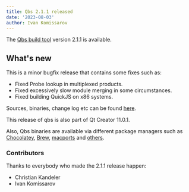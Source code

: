 ```yaml
---
title: Qbs 2.1.1 released
date: '2023-08-03'
author: Ivan Komissarov
---
```


The [Qbs build tool](http://qbs.io) version 2.1.1 is available.

## What's new

<!--more-->

This is a minor bugfix release that contains some fixes such as:

* Fixed Probe lookup in multiplexed products.
* Fixed excessively slow module merging in some circumstances.
* Fixed building QuickJS on x86 systems.

Sources, binaries, change log etc can be found
[here](https://download.qt.io/official_releases/qbs/2.1.1/).

This release of qbs is also part of Qt Creator 11.0.1.

Also, Qbs binaries are available via different package managers such as
[Chocolatey](https://community.chocolatey.org/packages/qbs),
[Brew](https://formulae.brew.sh/formula/qbs), [macports](https://ports.macports.org/port/qbs/) and
[others](https://repology.org/metapackage/qbs/versions).

### Contributors
Thanks to everybody who made the 2.1.1 release happen:

* Christian Kandeler
* Ivan Komissarov
